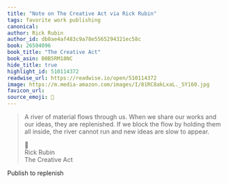 ```yaml
---
title: "Note on The Creative Act via Rick Rubin"
tags: favorite work publishing
canonical: 
author: Rick Rubin
author_id: db8ae4af483c9a78e5565294321ec58c
book: 26504096
book_title: "The Creative Act"
book_asin: B0B5RM18NC
hide_title: true
highlight_id: 510114372
readwise_url: https://readwise.io/open/510114372
image: https://m.media-amazon.com/images/I/81RC8akLxaL._SY160.jpg
favicon_url: 
source_emoji: 📕
---
```


> A river of material flows through us. When we share our works and our ideas, they are replenished. If we block the flow by holding them all inside, the river cannot run and new ideas are slow to appear.
> <div class="quoteback-footer"><div class="quoteback-avatar"><span class="mini-emoji"> 📕</span></div><div class="quoteback-metadata"><div class="metadata-inner"><span style="display:none">FROM:</span><div aria-label="Rick Rubin" class="quoteback-author"> Rick Rubin</div><div aria-label="The Creative Act" class="quoteback-title"> The Creative Act</div></div></div></div>

Publish to replenish